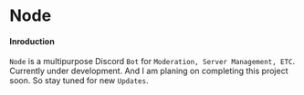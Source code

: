 # Node

#### Inroduction

`Node` is a multipurpose Discord `Bot` for `Moderation, Server Management, ETC`. Currently under development. And I am planing on completing this project soon. So stay tuned for new `Updates`.
